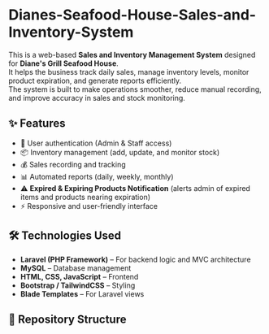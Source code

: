 # Dianes-Seafood-House-Sales-and-Inventory-System

This is a web-based **Sales and Inventory Management System** designed for **Diane's Grill Seafood House**.  
It helps the business track daily sales, manage inventory levels, monitor product expiration, and generate reports efficiently.  
The system is built to make operations smoother, reduce manual recording, and improve accuracy in sales and stock monitoring.

## ✨ Features
- 🔑 User authentication (Admin & Staff access)
- 📦 Inventory management (add, update, and monitor stock)
- 💰 Sales recording and tracking
- 📊 Automated reports (daily, weekly, monthly)
- ⚠️ **Expired & Expiring Products Notification** (alerts admin of expired items and products nearing expiration)
- ⚡ Responsive and user-friendly interface

## 🛠️ Technologies Used
- **Laravel (PHP Framework)** – For backend logic and MVC architecture
- **MySQL** – Database management
- **HTML, CSS, JavaScript** – Frontend
- **Bootstrap / TailwindCSS** – Styling
- **Blade Templates** – For Laravel views

## 📂 Repository Structure
